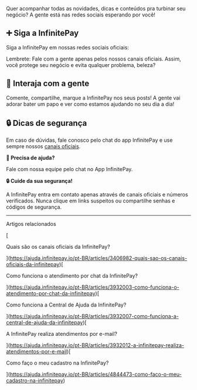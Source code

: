 Quer acompanhar todas as novidades, dicas e conteúdos pra turbinar seu negócio? A gente está nas redes sociais esperando por você!

## **➕ Siga a InfinitePay**

Siga a InfinitePay em nossas redes sociais oficiais:

Lembrete: Fale com a gente apenas pelos nossos canais oficiais. Assim, você protege seu negócio e evita qualquer problema, beleza?

## 💬 **Interaja com a gente**

Comente, compartilhe, marque a InfinitePay nos seus posts! A gente vai adorar bater um papo e ver como estamos ajudando no seu dia a dia!

## **🔒 Dicas de segurança**

Em caso de dúvidas, fale conosco pelo chat do app InfinitePay e use sempre nossos [canais oficiais](https://ajuda.infinitepay.io/pt-BR/articles/3406982-quais-sao-os-canais-oficiais-da-infinitepay).

**🔔 Precisa de ajuda?**

Fale com nossa equipe pelo chat no App InfinitePay.

**🔒 Cuide da sua segurança!**

A InfinitePay entra em contato apenas através de canais oficiais e números verificados. Nunca clique em links suspeitos ou compartilhe senhas e códigos de segurança.

___

Artigos relacionados

[

Quais são os canais oficiais da InfinitePay?

](https://ajuda.infinitepay.io/pt-BR/articles/3406982-quais-sao-os-canais-oficiais-da-infinitepay)[

Como funciona o atendimento por chat da InfinitePay?

](https://ajuda.infinitepay.io/pt-BR/articles/3932003-como-funciona-o-atendimento-por-chat-da-infinitepay)[

Como funciona a Central de Ajuda da InfinitePay?

](https://ajuda.infinitepay.io/pt-BR/articles/3932007-como-funciona-a-central-de-ajuda-da-infinitepay)[

A InfinitePay realiza atendimentos por e-mail?

](https://ajuda.infinitepay.io/pt-BR/articles/3932012-a-infinitepay-realiza-atendimentos-por-e-mail)[

Como faço o meu cadastro na InfinitePay?

](https://ajuda.infinitepay.io/pt-BR/articles/4844473-como-faco-o-meu-cadastro-na-infinitepay)